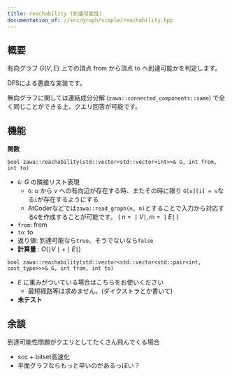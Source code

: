 ```yaml
---
title: reachability (到達可能性)
documentation_of: //src/graph/simple/reachability.hpp
---
```


## 概要

有向グラフ $G(V, E)$ 上での頂点 $\text{from}$ から頂点 $\text{to}$ へ到達可能かを判定します。

DFSによる愚直な実装です。

無向グラフに関しては連結成分分解 (`zawa::connected_components::same`) で全く同じことができる上、クエリ回答が可能です。


## 機能

**関数**

`bool zawa::reachability(std::vector<std::vector<int>>& G, int from, int to)`
- `G`: $G$ の隣接リスト表現
	- `G`: $u$ から $v$ への有向辺が存在する時、またその時に限り `G[u][i] = v`なる`i`が存在するようにする
	- AtCoderなどでは`zawa::read_graph(n, m)`とすることで入力から対応する`G`を作成することが可能です。 ( $n\ =\ \mid V\mid, m\ =\ \mid E\mid$ )
- `from`: $\text{from}$
- `to`: $\text{to}$
- 返り値: 到達可能なら`true`、そうでないなら`false`
- **計算量** : $O(\mid V\mid + \mid E\mid)$

`bool zawa::reachability(std::vector<std::vector<std::pair<int, cost_type>>>& G, int from, int to)`
- $E$ に重みがついている場合はこちらをお使いください
	- 最短経路等は求めません。(ダイクストラとか書いて)
- **未テスト**

## 余談

到達可能性問題がクエリとしてたくさん飛んでくる場合
- scc + bitset高速化
- 平面グラフならもっと早いのがあるっぽい？
